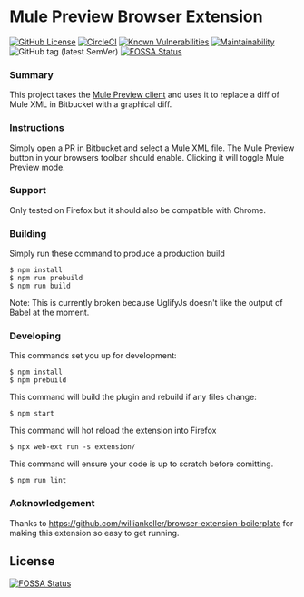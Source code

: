 # Mule Preview Browser Extension

[![GitHub License](https://img.shields.io/github/license/agiledigital/mule-preview-browser-extension.svg)](https://github.com/agiledigital/mule-preview-browser-extension/blob/master/LICENSE)
[![CircleCI](https://circleci.com/gh/agiledigital/mule-preview-browser-extension.svg?style=svg)](https://circleci.com/gh/agiledigital/mule-preview-browser-extension)
[![Known Vulnerabilities](https://snyk.io//test/github/agiledigital/mule-preview-browser-extension/badge.svg)](https://snyk.io//test/github/agiledigital/mule-preview-browser-extension)
[![Maintainability](https://api.codeclimate.com/v1/badges/ce5e7ca1a6ef3cc5b6ce/maintainability)](https://codeclimate.com/github/agiledigital/mule-preview-browser-extension/maintainability)
![GitHub tag (latest SemVer)](https://img.shields.io/github/tag/agiledigital/mule-preview-browser-extension)
[![FOSSA Status](https://app.fossa.io/api/projects/git%2Bgithub.com%2Fagiledigital%2Fmule-preview-browser-extension.svg?type=shield)](https://app.fossa.io/projects/git%2Bgithub.com%2Fagiledigital%2Fmule-preview-browser-extension?ref=badge_shield)

### Summary

This project takes the [Mule Preview client](https://github.com/agiledigital/mule-preview)
and uses it to replace a diff of Mule XML in Bitbucket
with a graphical diff.

### Instructions

Simply open a PR in Bitbucket and select a Mule XML file.
The Mule Preview button in your browsers toolbar should enable.
Clicking it will toggle Mule Preview mode.

### Support

Only tested on Firefox but it should also be compatible with Chrome.

### Building

Simply run these command to produce a production build

    $ npm install
    $ npm run prebuild
    $ npm run build

Note: This is currently broken because UglifyJs doesn't like the output of Babel at the moment.

### Developing

This commands set you up for development:

    $ npm install
    $ npm prebuild

This command will build the plugin and rebuild if any files change:

    $ npm start

This command will hot reload the extension into Firefox

    $ npx web-ext run -s extension/

This command will ensure your code is up to scratch before comitting.

    $ npm run lint

### Acknowledgement

Thanks to https://github.com/williankeller/browser-extension-boilerplate for making this extension so easy to get running.


## License
[![FOSSA Status](https://app.fossa.io/api/projects/git%2Bgithub.com%2Fagiledigital%2Fmule-preview-browser-extension.svg?type=large)](https://app.fossa.io/projects/git%2Bgithub.com%2Fagiledigital%2Fmule-preview-browser-extension?ref=badge_large)